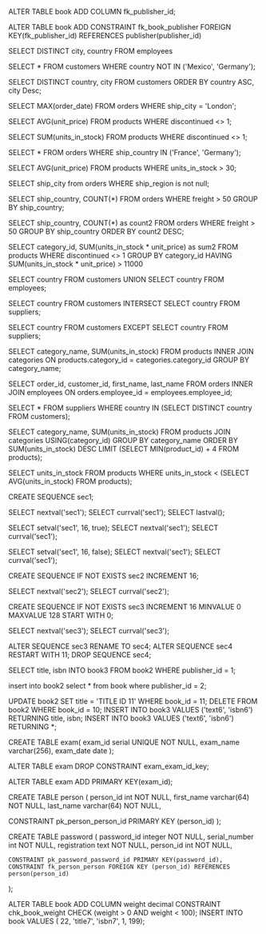 <!--  -->

ALTER TABLE book
ADD COLUMN fk_publisher_id;

ALTER TABLE book
ADD CONSTRAINT fk_book_publisher
FOREIGN KEY(fk_publisher_id) REFERENCES publisher(publisher_id)


SELECT DISTINCT city, country
FROM employees

SELECT * FROM customers WHERE country NOT IN ('Mexico', 'Germany');

SELECT DISTINCT country, city FROM customers
ORDER BY country ASC, city Desc;

SELECT MAX(order_date) FROM orders
WHERE ship_city = 'London';

SELECT AVG(unit_price) FROM products WHERE discontinued <> 1;

SELECT SUM(units_in_stock) FROM products WHERE discontinued <> 1;

SELECT * FROM orders WHERE ship_country IN ('France', 'Germany');

SELECT AVG(unit_price) FROM products WHERE units_in_stock > 30;

SELECT ship_city from orders WHERE ship_region is not null;

SELECT ship_country, COUNT(*) FROM orders WHERE freight > 50 GROUP BY ship_country;

SELECT ship_country, COUNT(*) as count2 FROM orders WHERE freight > 50 
GROUP BY ship_country
ORDER BY count2 DESC;

SELECT category_id, SUM(units_in_stock * unit_price) as sum2 FROM products
WHERE discontinued <> 1
GROUP BY category_id
HAVING SUM(units_in_stock * unit_price) > 11000



<!--  обеденение (все) -->
SELECT country FROM customers
UNION
SELECT country FROM employees;


<!-- пересечение (и те и те) -->
SELECT country FROM customers
INTERSECT
SELECT country FROM suppliers;

<!-- взодит customers и не входит suppliers -->
SELECT country FROM customers
EXCEPT
SELECT country FROM suppliers;


SELECT category_name, SUM(units_in_stock) FROM products INNER JOIN categories 
ON products.category_id = categories.category_id GROUP BY category_name;

SELECT order_id, customer_id, first_name, last_name FROM orders INNER JOIN employees ON orders.employee_id = employees.employee_id;



<!-- подзапросы -->

SELECT * FROM suppliers WHERE country IN (SELECT DISTINCT country FROM customers);

SELECT category_name, SUM(units_in_stock) FROM products 
JOIN categories USING(category_id) GROUP BY category_name
ORDER BY SUM(units_in_stock) DESC
LIMIT (SELECT MIN(product_id) + 4 FROM products);


SELECT units_in_stock FROM products WHERE units_in_stock < (SELECT AVG(units_in_stock) FROM products);


<!-- DDL -->

CREATE SEQUENCE sec1;

SELECT nextval('sec1');
SELECT currval('sec1');
SELECT lastval();


SELECT setval('sec1', 16, true);
SELECT nextval('sec1');
SELECT currval('sec1');

SELECT setval('sec1', 16, false);
SELECT nextval('sec1');
SELECT currval('sec1');


CREATE SEQUENCE IF NOT EXISTS sec2 INCREMENT 16;

SELECT nextval('sec2');
SELECT currval('sec2');



CREATE SEQUENCE IF NOT EXISTS sec3 INCREMENT 16
MINVALUE 0
MAXVALUE 128
START WITH 0;


SELECT nextval('sec3');
SELECT currval('sec3');

ALTER SEQUENCE sec3 RENAME TO sec4;
ALTER SEQUENCE sec4 RESTART WITH 11;
DROP SEQUENCE sec4;

SELECT title, isbn INTO book3 FROM book2 WHERE publisher_id = 1;

insert into book2 select * from book where publisher_id = 2;

UPDATE book2 SET title = 'TITLE ID 11' WHERE book_id = 11;
DELETE FROM book2 WHERE book_id = 10; 
INSERT INTO book3 VALUES ('text6', 'isbn6') RETURNING title, isbn;
INSERT INTO book3 VALUES ('text6', 'isbn6') RETURNING *;


CREATE TABLE exam(
	exam_id serial UNIQUE NOT NULL,
	exam_name varchar(256),
	exam_date date
);

ALTER TABLE exam DROP CONSTRAINT exam_exam_id_key;


ALTER TABLE exam ADD PRIMARY KEY(exam_id);



CREATE TABLE person (
	person_id int NOT NULL,
	first_name varchar(64) NOT NULL,
	last_name varchar(64) NOT NULL,
	
  CONSTRAINT pk_person_person_id PRIMARY KEY (person_id)
);

CREATE TABLE password (
	password_id integer NOT NULL,
	serial_number int NOT NULL,
	registration text NOT NULL,
	person_id int NOT NULL,
	
	CONSTRAINT pk_password_password_id PRIMARY KEY(password_id),
	CONSTRAINT fk_person_person FOREIGN KEY (person_id) REFERENCES person(person_id)
);

ALTER TABLE book ADD COLUMN weight decimal CONSTRAINT chk_book_weight CHECK (weight > 0 AND weight < 100);
INSERT INTO book VALUES ( 22, 'title7', 'isbn7', 1, 199);





